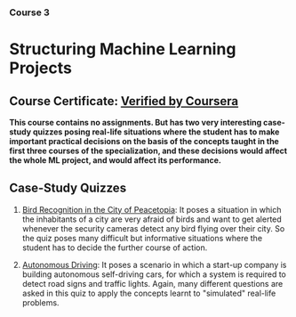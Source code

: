 ### Course 3
# Structuring Machine Learning Projects

## Course Certificate: [Verified by Coursera](https://www.coursera.org/account/accomplishments/certificate/W2HL68SLSD68)

**This course contains no assignments. But has two very interesting case-study quizzes posing real-life situations where the student has to make important practical decisions on the basis of the concepts taught in the first three courses of the specialization, and these decisions would affect the whole ML project, and would affect its performance.**

## Case-Study Quizzes
1. [Bird Recognition in the City of Peacetopia](https://github.com/sadanand1120/Deep-Learning-Specialization/blob/master/(Course-3)%20Structuring%20ML%20Projects/Bird%20Recognition%20in%20the%20city%20of%20Peacetopia%20(Case%20Study%20Quiz).pdf): It poses a situation in which the inhabitants of a city are very afraid of birds and want to get alerted whenever the security cameras detect any bird flying over their city. So the quiz poses many difficult but informative situations where the student has to decide the further course of action.

2. [Autonomous Driving](https://github.com/sadanand1120/Deep-Learning-Specialization/blob/master/(Course-3)%20Structuring%20ML%20Projects/Autonomous%20Driving%20(Case%20Study%20Quiz).pdf): It poses a scenario in which a start-up company is building autonomous self-driving cars, for which a system is required to detect road signs and traffic lights. Again, many different questions are asked in this quiz to apply the concepts learnt to "simulated" real-life problems. 
